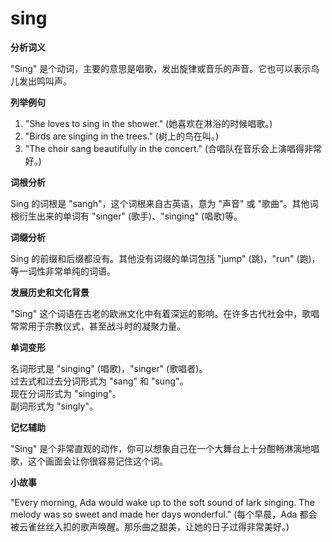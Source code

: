 # sing

**分析词义**

  

"Sing" 是个动词，主要的意思是唱歌，发出旋律或音乐的声音。它也可以表示鸟儿发出鸣叫声。

  

**列举例句**

  

1.  "She loves to sing in the shower." (她喜欢在淋浴的时候唱歌。)
2.  "Birds are singing in the trees." (树上的鸟在叫。)
3.  "The choir sang beautifully in the concert." (合唱队在音乐会上演唱得非常好。)

  

**词根分析**

  

Sing 的词根是 "sangh"，这个词根来自古英语，意为 "声音" 或 "歌曲"。其他词根衍生出来的单词有 "singer" (歌手)、"singing" (唱歌)等。

  

**词缀分析**

  

Sing 的前缀和后缀都没有。其他没有词缀的单词包括 "jump" (跳)，"run" (跑)，等一词性非常单纯的词语。

  

**发展历史和文化背景**

  

"Sing" 这个词语在古老的欧洲文化中有着深远的影响。在许多古代社会中，歌唱常常用于宗教仪式，甚至战斗时的凝聚力量。

  

**单词变形**

  

名词形式是 "singing" (唱歌)，"singer" (歌唱者)。  
过去式和过去分词形式为 "sang" 和 "sung"。  
现在分词形式为 "singing"。  
副词形式为 "singly"。

  

**记忆辅助**

  

"Sing" 是个非常直观的动作，你可以想象自己在一个大舞台上十分酣畅淋漓地唱歌，这个画面会让你很容易记住这个词。

  

**小故事**

  

"Every morning, Ada would wake up to the soft sound of lark singing. The melody was so sweet and made her days wonderful." (每个早晨，Ada 都会被云雀丝丝入扣的歌声唤醒。那乐曲之甜美，让她的日子过得非常美好。)
